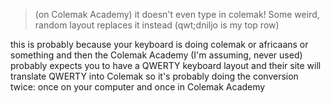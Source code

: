 > (on Colemak Academy) it doesn't even type in colemak! Some weird, random layout replaces it instead (qwt;dniljo is my top row)

this is probably because your keyboard is doing colemak or africaans or something and then the Colemak Academy (I'm assuming, never used) probably expects you to have a QWERTY keyboard layout and their site will translate QWERTY into Colemak so it's probably doing the conversion twice: once on your computer and once in Colemak Academy
